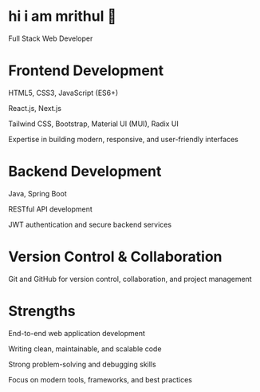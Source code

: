 # hi i am mrithul 👋

Full Stack Web Developer

# Frontend Development

HTML5, CSS3, JavaScript (ES6+)

React.js, Next.js

Tailwind CSS, Bootstrap, Material UI (MUI), Radix UI

Expertise in building modern, responsive, and user-friendly interfaces

# Backend Development

Java, Spring Boot

RESTful API development

JWT authentication and secure backend services

# Version Control & Collaboration

Git and GitHub for version control, collaboration, and project management

# Strengths

End-to-end web application development

Writing clean, maintainable, and scalable code

Strong problem-solving and debugging skills

Focus on modern tools, frameworks, and best practices
